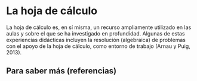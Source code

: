 # La hoja de cálculo

La hoja de cálculo es, en sí misma, un recurso ampliamente utilizado en las aulas y sobre el que se ha investigado en profundidad. Algunas de estas experiencias didácticas incluyen la resolución \(algebraica\) de problemas con el apoyo de la hoja de cálculo, como entorno de trabajo \(Arnau y Puig, 2013\). 









## Para saber más \(referencias\)




